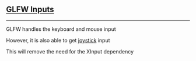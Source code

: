 ## [GLFW Inputs](https://www.glfw.org/docs/3.0/group__input.html)
---
GLFW handles the keyboard and mouse input

However, it is also able to get [joystick](https://www.glfw.org/docs/3.0/group__joysticks.html) input

This will remove the need for the XInput dependency